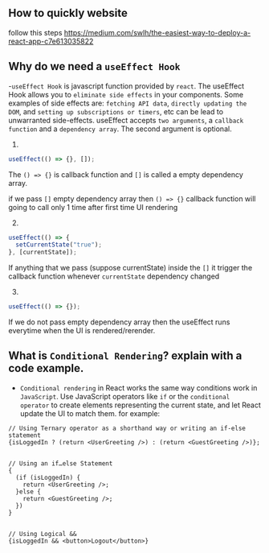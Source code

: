 ## How to quickly website

follow this steps https://medium.com/swlh/the-easiest-way-to-deploy-a-react-app-c7e613035822

## Why do we need a `useEffect Hook`

-`useEffect Hook` is javascript function provided by `react`. The useEffect Hook allows you to `eliminate side effects` in your components. Some examples of side effects are: `fetching API data`, `directly updating the DOM`, and `setting up subscriptions or timers`, etc can be lead to unwarranted side-effects.
useEffect accepts `two arguments`, a `callback function` and a `dependency array`. The second argument is optional.

1.

```jsx
useEffect(() => {}, []);
```

The `() => {}` is callback function and `[]` is called a empty dependency array.

if we pass `[]` empty dependency array then `() => {}` callback function will going to call only 1 time after first time UI rendering

2.

```jsx
useEffect(() => {
  setCurrentState("true");
}, [currentState]);
```

If anything that we pass (suppose currentState) inside the `[]` it trigger the callback function whenever `currentState` dependency changed

3.

```jsx
useEffect(() => {});
```

If we do not pass empty dependency array then the useEffect runs everytime when the UI is rendered/rerender.

## What is `Conditional Rendering`? explain with a code example.

- `Conditional rendering` in React works the same way conditions work in `JavaScript`. Use JavaScript operators like `if` or the `conditional operator` to create elements representing the current state, and let React update the UI to match them. for example:

```
// Using Ternary operator as a shorthand way or writing an if-else statement
{isLoggedIn ? (return <UserGreeting />) : (return <GuestGreeting />)};


// Using an if…else Statement
{
  (if (isLoggedIn) {
    return <UserGreeting />;
  }else {
    return <GuestGreeting />;
  })
}


// Using Logical &&
{isLoggedIn && <button>Logout</button>}
```
